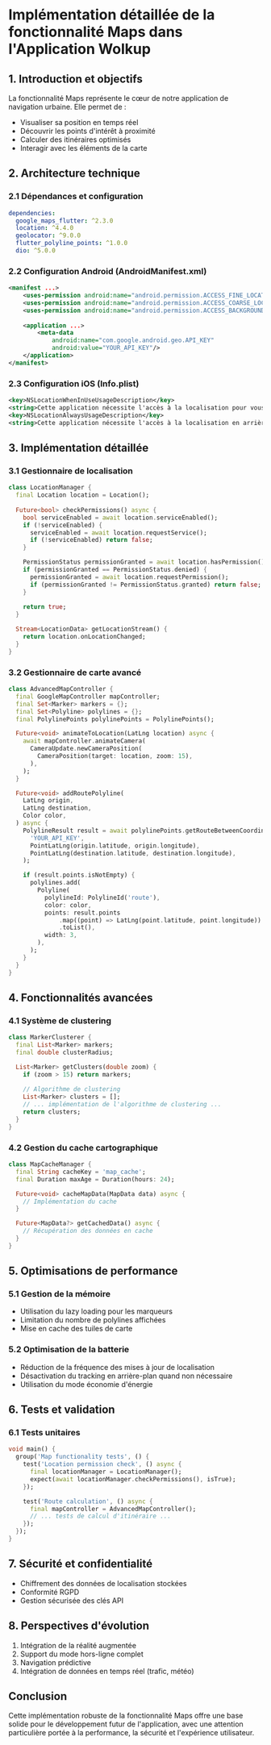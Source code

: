# Implémentation détaillée de la fonctionnalité Maps dans l'Application Wolkup

## 1. Introduction et objectifs
La fonctionnalité Maps représente le cœur de notre application de navigation urbaine. Elle permet de :
- Visualiser sa position en temps réel
- Découvrir les points d'intérêt à proximité
- Calculer des itinéraires optimisés
- Interagir avec les éléments de la carte

## 2. Architecture technique

### 2.1 Dépendances et configuration
```yaml
dependencies:
  google_maps_flutter: ^2.3.0
  location: ^4.4.0
  geolocator: ^9.0.0
  flutter_polyline_points: ^1.0.0
  dio: ^5.0.0
```

### 2.2 Configuration Android (AndroidManifest.xml)
```xml
<manifest ...>
    <uses-permission android:name="android.permission.ACCESS_FINE_LOCATION" />
    <uses-permission android:name="android.permission.ACCESS_COARSE_LOCATION" />
    <uses-permission android:name="android.permission.ACCESS_BACKGROUND_LOCATION" />
    
    <application ...>
        <meta-data
            android:name="com.google.android.geo.API_KEY"
            android:value="YOUR_API_KEY"/>
    </application>
</manifest>
```

### 2.3 Configuration iOS (Info.plist)
```xml
<key>NSLocationWhenInUseUsageDescription</key>
<string>Cette application nécessite l'accès à la localisation pour vous guider.</string>
<key>NSLocationAlwaysUsageDescription</key>
<string>Cette application nécessite l'accès à la localisation en arrière-plan.</string>
```

## 3. Implémentation détaillée

### 3.1 Gestionnaire de localisation
```dart
class LocationManager {
  final Location location = Location();
  
  Future<bool> checkPermissions() async {
    bool serviceEnabled = await location.serviceEnabled();
    if (!serviceEnabled) {
      serviceEnabled = await location.requestService();
      if (!serviceEnabled) return false;
    }

    PermissionStatus permissionGranted = await location.hasPermission();
    if (permissionGranted == PermissionStatus.denied) {
      permissionGranted = await location.requestPermission();
      if (permissionGranted != PermissionStatus.granted) return false;
    }
    
    return true;
  }

  Stream<LocationData> getLocationStream() {
    return location.onLocationChanged;
  }
}
```

### 3.2 Gestionnaire de carte avancé
```dart
class AdvancedMapController {
  final GoogleMapController mapController;
  final Set<Marker> markers = {};
  final Set<Polyline> polylines = {};
  final PolylinePoints polylinePoints = PolylinePoints();

  Future<void> animateToLocation(LatLng location) async {
    await mapController.animateCamera(
      CameraUpdate.newCameraPosition(
        CameraPosition(target: location, zoom: 15),
      ),
    );
  }

  Future<void> addRoutePolyline(
    LatLng origin,
    LatLng destination,
    Color color,
  ) async {
    PolylineResult result = await polylinePoints.getRouteBetweenCoordinates(
      'YOUR_API_KEY',
      PointLatLng(origin.latitude, origin.longitude),
      PointLatLng(destination.latitude, destination.longitude),
    );

    if (result.points.isNotEmpty) {
      polylines.add(
        Polyline(
          polylineId: PolylineId('route'),
          color: color,
          points: result.points
              .map((point) => LatLng(point.latitude, point.longitude))
              .toList(),
          width: 3,
        ),
      );
    }
  }
}
```

## 4. Fonctionnalités avancées

### 4.1 Système de clustering
```dart
class MarkerClusterer {
  final List<Marker> markers;
  final double clusterRadius;

  List<Marker> getClusters(double zoom) {
    if (zoom > 15) return markers;
    
    // Algorithme de clustering
    List<Marker> clusters = [];
    // ... implémentation de l'algorithme de clustering ...
    return clusters;
  }
}
```

### 4.2 Gestion du cache cartographique
```dart
class MapCacheManager {
  final String cacheKey = 'map_cache';
  final Duration maxAge = Duration(hours: 24);

  Future<void> cacheMapData(MapData data) async {
    // Implémentation du cache
  }

  Future<MapData?> getCachedData() async {
    // Récupération des données en cache
  }
}
```

## 5. Optimisations de performance

### 5.1 Gestion de la mémoire
- Utilisation du lazy loading pour les marqueurs
- Limitation du nombre de polylines affichées
- Mise en cache des tuiles de carte

### 5.2 Optimisation de la batterie
- Réduction de la fréquence des mises à jour de localisation
- Désactivation du tracking en arrière-plan quand non nécessaire
- Utilisation du mode économie d'énergie

## 6. Tests et validation

### 6.1 Tests unitaires
```dart
void main() {
  group('Map functionality tests', () {
    test('Location permission check', () async {
      final locationManager = LocationManager();
      expect(await locationManager.checkPermissions(), isTrue);
    });

    test('Route calculation', () async {
      final mapController = AdvancedMapController();
      // ... tests de calcul d'itinéraire ...
    });
  });
}
```

## 7. Sécurité et confidentialité
- Chiffrement des données de localisation stockées
- Conformité RGPD
- Gestion sécurisée des clés API

## 8. Perspectives d'évolution
1. Intégration de la réalité augmentée
2. Support du mode hors-ligne complet
3. Navigation prédictive
4. Intégration de données en temps réel (trafic, météo)

## Conclusion
Cette implémentation robuste de la fonctionnalité Maps offre une base solide pour le développement futur de l'application, avec une attention particulière portée à la performance, la sécurité et l'expérience utilisateur.
